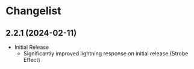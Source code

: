 # Changelist

## 2.2.1 (2024-02-11)
- Initial Release
    - Significantly improved lightning response on initial release (Strobe Effect)
